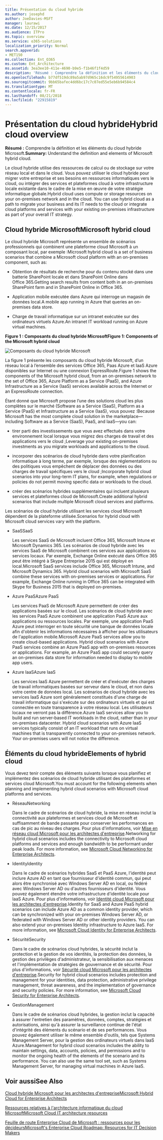 ```yaml
---
title: Présentation du cloud hybride
ms.author: josephd
author: JoeDavies-MSFT
manager: laurawi
ms.date: 12/15/2017
ms.audience: ITPro
ms.topic: overview
ms.service: o365-solutions
localization_priority: Normal
search.appverid:
- MET150
ms.collection: Ent_O365
ms.custom: Ent_Architecture
ms.assetid: 3ea3ee10-411e-4690-b9e5-f1b46f1f4d59
description: 'Résumé : Comprendre la définition et les éléments du cloud hybride Microsoft.'
ms.openlocfilehash: b77df519dc89a5ab97d965c16dc9f54955614903
ms.sourcegitcommit: 9bb65bafec4dd6bc17c7c07ed55e5eb6b94584c4
ms.translationtype: MT
ms.contentlocale: fr-FR
ms.lasthandoff: 08/21/2018
ms.locfileid: "22915819"
---
```

# <a name="hybrid-cloud-overview"></a><span data-ttu-id="a48a9-103">Présentation du cloud hybride</span><span class="sxs-lookup"><span data-stu-id="a48a9-103">Hybrid cloud overview</span></span>

 <span data-ttu-id="a48a9-104">**Résumé :** Comprendre la définition et les éléments du cloud hybride Microsoft.</span><span class="sxs-lookup"><span data-stu-id="a48a9-104">**Summary:** Understand the definition and elements of Microsoft hybrid cloud.</span></span>
  
<span data-ttu-id="a48a9-p101">Le cloud hybride utilise des ressources de calcul ou de stockage sur votre réseau local et dans le cloud. Vous pouvez utiliser le cloud hybride pour migrer votre entreprise et ses besoins en ressources informatiques vers le cloud, ou intégrer des services et plateformes cloud à votre infrastructure locale existante dans le cadre de la mise en œuvre de votre stratégie informatique globale.</span><span class="sxs-lookup"><span data-stu-id="a48a9-p101">Hybrid cloud uses compute or storage resources on your on-premises network and in the cloud. You can use hybrid cloud as a path to migrate your business and its IT needs to the cloud or integrate cloud platforms and services with your existing on-premises infrastructure as part of your overall IT strategy.</span></span>
  
## <a name="microsoft-hybrid-cloud"></a><span data-ttu-id="a48a9-107">Cloud hybride Microsoft</span><span class="sxs-lookup"><span data-stu-id="a48a9-107">Microsoft hybrid cloud</span></span>

<span data-ttu-id="a48a9-108">Le cloud hybride Microsoft représente un ensemble de scénarios professionnels qui combinent une plateforme cloud Microsoft à un composant local, par exemple :</span><span class="sxs-lookup"><span data-stu-id="a48a9-108">Microsoft hybrid cloud is a set of business scenarios that combine a Microsoft cloud platform with an on-premises component, such as:</span></span> 
  
- <span data-ttu-id="a48a9-109">Obtention de résultats de recherche pour du contenu stocké dans une batterie SharePoint locale et dans SharePoint Online dans Office 365.</span><span class="sxs-lookup"><span data-stu-id="a48a9-109">Getting search results from content both in an on-premises SharePoint farm and in SharePoint Online in Office 365.</span></span>
    
- <span data-ttu-id="a48a9-110">Application mobile exécutée dans Azure qui interroge un magasin de données local.</span><span class="sxs-lookup"><span data-stu-id="a48a9-110">A mobile app running in Azure that queries an on-premises data store.</span></span>
    
- <span data-ttu-id="a48a9-111">Charge de travail informatique sur un intranet exécutée sur des ordinateurs virtuels Azure.</span><span class="sxs-lookup"><span data-stu-id="a48a9-111">An intranet IT workload running on Azure virtual machines.</span></span>
    
<span data-ttu-id="a48a9-112">**Figure 1 : Composants du cloud hybride Microsoft**</span><span class="sxs-lookup"><span data-stu-id="a48a9-112">**Figure 1: Components of the Microsoft hybrid cloud**</span></span>

![Composants du cloud hybride Microsoft](media/Hybrid-Poster/MS-Hybrid-Cloud.png)
  
<span data-ttu-id="a48a9-114">La figure 1 présente les composants du cloud hybride Microsoft, d’un réseau local à l’ensemble des services Office 365, Paas Azure et IaaS Azure disponibles sur Internet ou une connexion ExpressRoute.</span><span class="sxs-lookup"><span data-stu-id="a48a9-114">Figure 1 shows the components of the Microsoft hybrid cloud, from an on-premises network to the set of Office 365, Azure Platform as a Service (PaaS), and Azure Infrastructure as a Service (IaaS) services available across the Internet or an ExpressRoute connection.</span></span>
  
<span data-ttu-id="a48a9-115">Étant donné que Microsoft propose l’une des solutions cloud les plus complètes sur le marché (Software as a Service (SaaS), Platform as a Service (PaaS) et Infrastructure as a Service (IaaS), vous pouvez :</span><span class="sxs-lookup"><span data-stu-id="a48a9-115">Because Microsoft has the most complete cloud solution in the marketplace—including Software as a Service (SaaS), PaaS, and IaaS—you can:</span></span>
  
- <span data-ttu-id="a48a9-116">tirer parti des investissements que vous avez effectués dans votre environnement local lorsque vous migrez des charges de travail et des applications vers le cloud ;</span><span class="sxs-lookup"><span data-stu-id="a48a9-116">Leverage your existing on-premises investments as you migrate workloads and applications to the cloud.</span></span>
    
- <span data-ttu-id="a48a9-117">incorporer des scénarios de cloud hybride dans votre planification informatique à long terme, par exemple, lorsque des réglementations ou des politiques vous empêchent de déplacer des données ou des charges de travail spécifiques vers le cloud ;</span><span class="sxs-lookup"><span data-stu-id="a48a9-117">Incorporate hybrid cloud scenarios into your long-term IT plans, for example, when regulations or policies do not permit moving specific data or workloads to the cloud.</span></span>
    
- <span data-ttu-id="a48a9-118">créer des scénarios hybrides supplémentaires qui incluent plusieurs services et plateformes cloud de Microsoft.</span><span class="sxs-lookup"><span data-stu-id="a48a9-118">Create additional hybrid scenarios that include multiple Microsoft cloud services and platforms.</span></span>
    
<span data-ttu-id="a48a9-119">Les scénarios de cloud hybride utilisant les services cloud Microsoft dépendent de la plateforme utilisée.</span><span class="sxs-lookup"><span data-stu-id="a48a9-119">Scenarios for hybrid cloud with Microsoft cloud services vary with the platform.</span></span>
  
- <span data-ttu-id="a48a9-120">SaaS</span><span class="sxs-lookup"><span data-stu-id="a48a9-120">SaaS</span></span>
    
    <span data-ttu-id="a48a9-p102">Les services SaaS de Microsoft incluent Office 365, Microsoft Intune et Microsoft Dynamics 365. Les scénarios de cloud hybride avec les services SaaS de Microsoft combinent ces services aux applications ou services locaux. Par exemple, Exchange Online exécuté dans Office 365 peut être intégré à Skype Entreprise 2015 qui est déployé en local.</span><span class="sxs-lookup"><span data-stu-id="a48a9-p102">Microsoft SaaS services include Office 365, Microsoft Intune, and Microsoft Dynamics 365. Hybrid cloud scenarios with Microsoft SaaS combine these services with on-premises services or applications. For example, Exchange Online running in Office 365 can be integrated with Skype for Business 2015 that is deployed on-premises.</span></span>
    
- <span data-ttu-id="a48a9-124">Azure PaaS</span><span class="sxs-lookup"><span data-stu-id="a48a9-124">Azure PaaS</span></span>
    
    <span data-ttu-id="a48a9-p103">Les services PaaS de Microsoft Azure permettent de créer des applications basées sur le cloud. Les scénarios de cloud hybride avec les services PaaS Azure combinent une application PaaS Azure aux applications ou ressources locales. Par exemple, une application PaaS Azure peut interroger en toute sécurité une banque de données locale afin d'obtenir les informations nécessaires à afficher pour les utilisateurs de l'application mobile.</span><span class="sxs-lookup"><span data-stu-id="a48a9-p103">Microsoft Azure PaaS services allow you to create cloud-based applications. Hybrid cloud scenarios with Azure PaaS services combine an Azure PaaS app with on-premises resources or applications. For example, an Azure PaaS app could securely query an on-premises data store for information needed to display to mobile app users.</span></span>
    
- <span data-ttu-id="a48a9-128">Azure IaaS</span><span class="sxs-lookup"><span data-stu-id="a48a9-128">Azure IaaS</span></span>
    
    <span data-ttu-id="a48a9-p104">Les services IaaS Azure permettent de créer et d'exécuter des charges de travail informatiques basées sur serveur dans le cloud, et non dans votre centre de données local. Les scénarios de cloud hybride avec les services IaaS Azure sont généralement constitués d'une charge de travail informatique qui s'exécute sur des ordinateurs virtuels et qui est connectée en toute transparence à votre réseau local. Les utilisateurs locaux ne verront pas la différence.</span><span class="sxs-lookup"><span data-stu-id="a48a9-p104">Azure IaaS services allow you to build and run server-based IT workloads in the cloud, rather than in your on-premises datacenter. Hybrid cloud scenarios with Azure IaaS services typically consist of an IT workload that runs on virtual machines that is transparently connected to your on-premises network. Your on-premises users will not notice the difference.</span></span>
    
## <a name="elements-of-hybrid-cloud"></a><span data-ttu-id="a48a9-132">Éléments du cloud hybride</span><span class="sxs-lookup"><span data-stu-id="a48a9-132">Elements of hybrid cloud</span></span>

<span data-ttu-id="a48a9-133">Vous devez tenir compte des éléments suivants lorsque vous planifiez et implémentez des scénarios de cloud hybride utilisant des plateformes et services cloud Microsoft.</span><span class="sxs-lookup"><span data-stu-id="a48a9-133">You must account for the following elements when planning and implementing hybrid cloud scenarios with Microsoft cloud platforms and services.</span></span>
  
- <span data-ttu-id="a48a9-134">Réseau</span><span class="sxs-lookup"><span data-stu-id="a48a9-134">Networking</span></span>
    
    <span data-ttu-id="a48a9-p105">Dans le cadre de scénarios de cloud hybride, la mise en réseau inclut la connectivité aux plateformes et services cloud de Microsoft et suffisamment de bande passante pour conserver les performances en cas de pic au niveau des charges. Pour plus d'informations, voir [Mise en réseau cloud Microsoft pour les architectes d'entreprise](microsoft-cloud-networking-for-enterprise-architects.md).</span><span class="sxs-lookup"><span data-stu-id="a48a9-p105">Networking for hybrid cloud scenarios includes the connectivity to Microsoft cloud platforms and services and enough bandwidth to be performant under peak loads. For more information, see [Microsoft Cloud Networking for Enterprise Architects](microsoft-cloud-networking-for-enterprise-architects.md).</span></span>
    
- <span data-ttu-id="a48a9-137">Identity</span><span class="sxs-lookup"><span data-stu-id="a48a9-137">Identity</span></span>
    
    <span data-ttu-id="a48a9-p106">Dans le cadre de scénarios hybrides SaaS et PaaS Azure, l'identité peut inclure Azure AD en tant que fournisseur d'identité commun, qui peut alors être synchronisé avec Windows Server AD en local, ou fédéré avec Windows Server AD ou d'autres fournisseurs d'identité. Vous pouvez également étendre votre infrastructure d'identité locale pour IaaS Azure. Pour plus d'informations, voir [Identité cloud Microsoft pour les architectes d'entreprise](microsoft-cloud-it-architecture-resources.md#identity).</span><span class="sxs-lookup"><span data-stu-id="a48a9-p106">Identity for SaaS and Azure PaaS hybrid scenarios can include Azure AD as a common identity provider, which can be synchronized with your on-premises Windows Server AD, or federated with Windows Server AD or other identity providers. You can also extend your on-premises Identity infrastructure to Azure IaaS. For more information, see [Microsoft Cloud Identity for Enterprise Architects](microsoft-cloud-it-architecture-resources.md#identity).</span></span>
    
- <span data-ttu-id="a48a9-141">Sécurité</span><span class="sxs-lookup"><span data-stu-id="a48a9-141">Security</span></span>
    
    <span data-ttu-id="a48a9-p107">Dans le cadre de scénarios cloud hybrides, la sécurité inclut la protection et la gestion de vos identités, la protection des données, la gestion des privilèges d'administrateur, la sensibilisation aux menaces et l'implémentation de stratégies de gouvernance et de sécurité. Pour plus d'informations, voir [Sécurité cloud Microsoft pour les architectes d'entreprise](https://technet.microsoft.com/library/dn919927.aspx#security).</span><span class="sxs-lookup"><span data-stu-id="a48a9-p107">Security for hybrid cloud scenarios includes protection and management for your identities, data protection, administrative privilege management, threat awareness, and the implementation of governance and security policies. For more information, see [Microsoft Cloud Security for Enterprise Architects](https://technet.microsoft.com/library/dn919927.aspx#security).</span></span>
    
- <span data-ttu-id="a48a9-144">Gestion</span><span class="sxs-lookup"><span data-stu-id="a48a9-144">Management</span></span>
    
    <span data-ttu-id="a48a9-p108">Dans le cadre de scénarios cloud hybrides, la gestion inclut la capacité à assurer l'entretien des paramètres, données, comptes, stratégies et autorisations, ainsi qu'à assurer la surveillance continue de l'état d'intégrité des éléments du scénario et de ses performances. Vous pouvez également utiliser le même ensemble d'outils, tels que Systems Management Server, pour la gestion des ordinateurs virtuels dans IaaS Azure.</span><span class="sxs-lookup"><span data-stu-id="a48a9-p108">Management for hybrid cloud scenarios includes the ability to maintain settings, data, accounts, policies, and permissions and to monitor the ongoing health of the elements of the scenario and its performance. You can also use the same tool set, such as Systems Management Server, for managing virtual machines in Azure IaaS.</span></span>
    
## <a name="see-also"></a><span data-ttu-id="a48a9-147">Voir aussi</span><span class="sxs-lookup"><span data-stu-id="a48a9-147">See Also</span></span>

[<span data-ttu-id="a48a9-148">Cloud hybride Microsoft pour les architectes d'entreprise</span><span class="sxs-lookup"><span data-stu-id="a48a9-148">Microsoft Hybrid Cloud for Enterprise Architects</span></span>](microsoft-hybrid-cloud-for-enterprise-architects.md)
  
[<span data-ttu-id="a48a9-149">Ressources relatives à l'architecture informatique du cloud Microsoft</span><span class="sxs-lookup"><span data-stu-id="a48a9-149">Microsoft Cloud IT architecture resources</span></span>](microsoft-cloud-it-architecture-resources.md)

[<span data-ttu-id="a48a9-150">Feuille de route Enterprise Cloud de Microsoft : ressources pour les décideurs</span><span class="sxs-lookup"><span data-stu-id="a48a9-150">Microsoft's Enterprise Cloud Roadmap: Resources for IT Decision Makers</span></span>](https://sway.com/FJ2xsyWtkJc2taRD)
 


